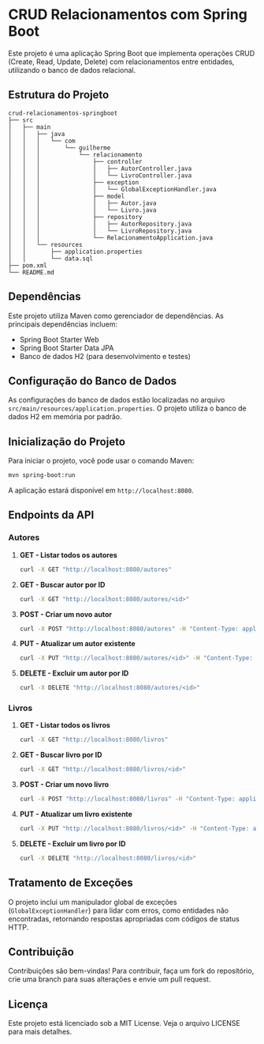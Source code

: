# CRUD Relacionamentos com Spring Boot

Este projeto é uma aplicação Spring Boot que implementa operações CRUD (Create, Read, Update, Delete) com relacionamentos entre entidades, utilizando o banco de dados relacional.

## Estrutura do Projeto

```
crud-relacionamentos-springboot
├── src
│   ├── main
│   │   ├── java
│   │   │   └── com
│   │   │       └── guilherme
│   │   │           └── relacionamento
│   │   │               ├── controller
│   │   │               │   ├── AutorController.java
│   │   │               │   └── LivroController.java
│   │   │               ├── exception
│   │   │               │   └── GlobalExceptionHandler.java
│   │   │               ├── model
│   │   │               │   ├── Autor.java
│   │   │               │   └── Livro.java
│   │   │               ├── repository
│   │   │               │   ├── AutorRepository.java
│   │   │               │   └── LivroRepository.java
│   │   │               └── RelacionamentoApplication.java
│   │   └── resources
│   │       ├── application.properties
│   │       └── data.sql
├── pom.xml
└── README.md
```

## Dependências

Este projeto utiliza Maven como gerenciador de dependências. As principais dependências incluem:

- Spring Boot Starter Web
- Spring Boot Starter Data JPA
- Banco de dados H2 (para desenvolvimento e testes)

## Configuração do Banco de Dados

As configurações do banco de dados estão localizadas no arquivo `src/main/resources/application.properties`. O projeto utiliza o banco de dados H2 em memória por padrão.

## Inicialização do Projeto

Para iniciar o projeto, você pode usar o comando Maven:

```bash
mvn spring-boot:run
```

A aplicação estará disponível em `http://localhost:8080`.

## Endpoints da API

### **Autores**

1. **GET - Listar todos os autores**  
   ```bash
   curl -X GET "http://localhost:8080/autores"
   ```

2. **GET - Buscar autor por ID**  
   ```bash
   curl -X GET "http://localhost:8080/autores/<id>"
   ```

3. **POST - Criar um novo autor**  
   ```bash
   curl -X POST "http://localhost:8080/autores" -H "Content-Type: application/json" -d '{"nome":"Autor A", "biografia":"Biografia do Autor A"}'
   ```

4. **PUT - Atualizar um autor existente**  
   ```bash
   curl -X PUT "http://localhost:8080/autores/<id>" -H "Content-Type: application/json" -d '{"nome":"Autor B", "biografia":"Biografia atualizada"}'
   ```

5. **DELETE - Excluir um autor por ID**  
   ```bash
   curl -X DELETE "http://localhost:8080/autores/<id>"
   ```

### **Livros**

1. **GET - Listar todos os livros**  
   ```bash
   curl -X GET "http://localhost:8080/livros"
   ```

2. **GET - Buscar livro por ID**  
   ```bash
   curl -X GET "http://localhost:8080/livros/<id>"
   ```

3. **POST - Criar um novo livro**  
   ```bash
   curl -X POST "http://localhost:8080/livros" -H "Content-Type: application/json" -d '{"titulo":"Livro A", "autor":{"id":1}}'
   ```

4. **PUT - Atualizar um livro existente**  
   ```bash
   curl -X PUT "http://localhost:8080/livros/<id>" -H "Content-Type: application/json" -d '{"titulo":"Livro B", "autor":{"id":2}}'
   ```

5. **DELETE - Excluir um livro por ID**  
   ```bash
   curl -X DELETE "http://localhost:8080/livros/<id>"
   ```

## Tratamento de Exceções

O projeto inclui um manipulador global de exceções (`GlobalExceptionHandler`) para lidar com erros, como entidades não encontradas, retornando respostas apropriadas com códigos de status HTTP.

## Contribuição

Contribuições são bem-vindas! Para contribuir, faça um fork do repositório, crie uma branch para suas alterações e envie um pull request.

## Licença

Este projeto está licenciado sob a MIT License. Veja o arquivo LICENSE para mais detalhes.
